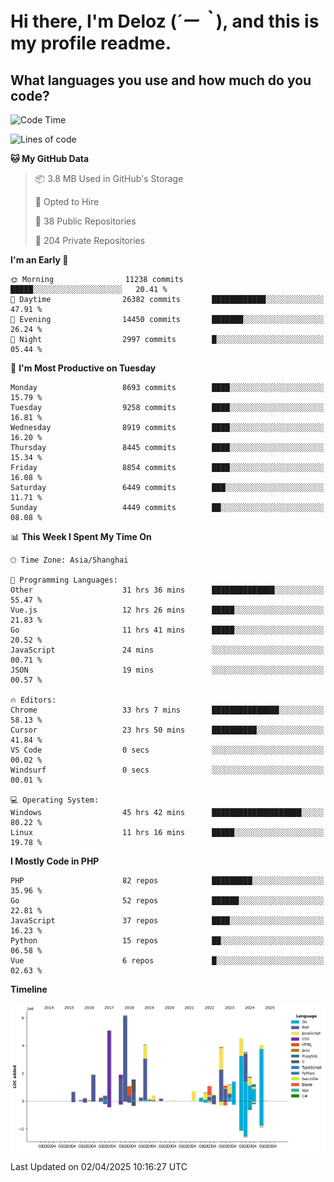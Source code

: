 # **Hi there, I'm Deloz (*´ー｀*), and this is my profile readme.**

## **What languages you use and how much do you code?**

<!--START_SECTION:waka-->
![Code Time](http://img.shields.io/badge/Code%20Time-6%2C052%20hrs%2014%20mins-blue)

![Lines of code](https://img.shields.io/badge/From%20Hello%20World%20I%27ve%20Written-50.2%20million%20lines%20of%20code-blue)

**🐱 My GitHub Data** 

> 📦 3.8 MB Used in GitHub's Storage 
 > 
> 💼 Opted to Hire
 > 
> 📜 38 Public Repositories 
 > 
> 🔑 204 Private Repositories 
 > 
**I'm an Early 🐤** 

```text
🌞 Morning                11238 commits       █████░░░░░░░░░░░░░░░░░░░░   20.41 % 
🌆 Daytime                26382 commits       ████████████░░░░░░░░░░░░░   47.91 % 
🌃 Evening                14450 commits       ███████░░░░░░░░░░░░░░░░░░   26.24 % 
🌙 Night                  2997 commits        █░░░░░░░░░░░░░░░░░░░░░░░░   05.44 % 
```
📅 **I'm Most Productive on Tuesday** 

```text
Monday                   8693 commits        ████░░░░░░░░░░░░░░░░░░░░░   15.79 % 
Tuesday                  9258 commits        ████░░░░░░░░░░░░░░░░░░░░░   16.81 % 
Wednesday                8919 commits        ████░░░░░░░░░░░░░░░░░░░░░   16.20 % 
Thursday                 8445 commits        ████░░░░░░░░░░░░░░░░░░░░░   15.34 % 
Friday                   8854 commits        ████░░░░░░░░░░░░░░░░░░░░░   16.08 % 
Saturday                 6449 commits        ███░░░░░░░░░░░░░░░░░░░░░░   11.71 % 
Sunday                   4449 commits        ██░░░░░░░░░░░░░░░░░░░░░░░   08.08 % 
```


📊 **This Week I Spent My Time On** 

```text
🕑︎ Time Zone: Asia/Shanghai

💬 Programming Languages: 
Other                    31 hrs 36 mins      ██████████████░░░░░░░░░░░   55.47 % 
Vue.js                   12 hrs 26 mins      █████░░░░░░░░░░░░░░░░░░░░   21.83 % 
Go                       11 hrs 41 mins      █████░░░░░░░░░░░░░░░░░░░░   20.52 % 
JavaScript               24 mins             ░░░░░░░░░░░░░░░░░░░░░░░░░   00.71 % 
JSON                     19 mins             ░░░░░░░░░░░░░░░░░░░░░░░░░   00.57 % 

🔥 Editors: 
Chrome                   33 hrs 7 mins       ███████████████░░░░░░░░░░   58.13 % 
Cursor                   23 hrs 50 mins      ██████████░░░░░░░░░░░░░░░   41.84 % 
VS Code                  0 secs              ░░░░░░░░░░░░░░░░░░░░░░░░░   00.02 % 
Windsurf                 0 secs              ░░░░░░░░░░░░░░░░░░░░░░░░░   00.01 % 

💻 Operating System: 
Windows                  45 hrs 42 mins      ████████████████████░░░░░   80.22 % 
Linux                    11 hrs 16 mins      █████░░░░░░░░░░░░░░░░░░░░   19.78 % 
```

**I Mostly Code in PHP** 

```text
PHP                      82 repos            █████████░░░░░░░░░░░░░░░░   35.96 % 
Go                       52 repos            ██████░░░░░░░░░░░░░░░░░░░   22.81 % 
JavaScript               37 repos            ████░░░░░░░░░░░░░░░░░░░░░   16.23 % 
Python                   15 repos            ██░░░░░░░░░░░░░░░░░░░░░░░   06.58 % 
Vue                      6 repos             █░░░░░░░░░░░░░░░░░░░░░░░░   02.63 % 
```



**Timeline**

![Lines of Code chart](https://raw.githubusercontent.com/deloz/deloz/main/assets/bar_graph.png)


 Last Updated on 02/04/2025 10:16:27 UTC
<!--END_SECTION:waka-->
